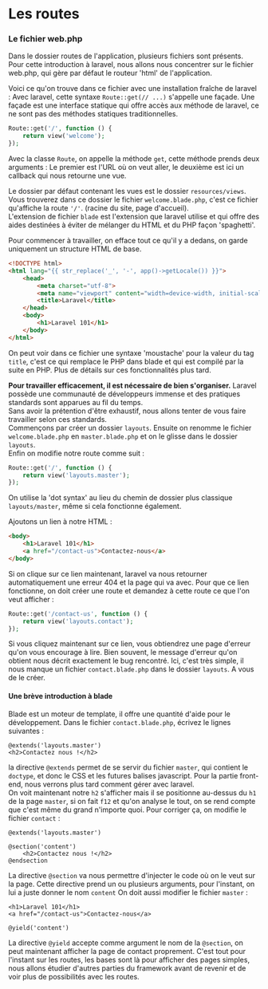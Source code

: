# Les routes

### Le fichier web.php
Dans le dossier routes de l'application, plusieurs fichiers sont présents.  
Pour cette introduction à laravel, nous allons nous concentrer sur le fichier web.php, qui gère par défaut le routeur 'html' de l'application. 

Voici ce qu'on trouve dans ce fichier avec une installation fraîche de laravel :
Avec laravel, cette syntaxe `Route::get(// ...)` s'appelle une façade. Une façade est une interface statique qui offre accès aux méthode de laravel, ce ne sont pas des méthodes statiques traditionnelles.
```php
Route::get('/', function () {
    return view('welcome');
});
```
Avec la classe `Route`, on appelle la méthode `get`, cette méthode prends deux arguments :
Le premier est l'URL où on veut aller, le deuxième est ici un callback qui nous retourne une vue.

Le dossier par défaut contenant les vues est le dossier `resources/views`.   
Vous trouverez dans ce dossier le fichier `welcome.blade.php`, c'est ce fichier qu'affiche la route `'/'`. (racine du site, page d'accueil).  
L'extension de fichier `blade` est l'extension que laravel utilise et qui offre des aides destinées à éviter de mélanger du HTML et du PHP façon 'spaghetti'.  

Pour commencer à travailler, on efface tout ce qu'il y a dedans, on garde uniquement un structure HTML de base.
```html
<!DOCTYPE html>
<html lang="{{ str_replace('_', '-', app()->getLocale()) }}">
    <head>
        <meta charset="utf-8">
        <meta name="viewport" content="width=device-width, initial-scale=1">
        <title>Laravel</title>
    </head>
    <body>
        <h1>Laravel 101</h1>
    </body>
</html>
```
On peut voir dans ce fichier une syntaxe 'moustache' pour la valeur du tag `title`, c'est ce qui remplace le PHP dans blade et qui est compilé par la suite en PHP. Plus de détails sur ces fonctionnalités plus tard.

**Pour travailler efficacement, il est nécessaire de bien s'organiser.**
Laravel possède une communauté de développeurs immense et des pratiques standards sont apparues au fil du temps.  
Sans avoir la prétention d'être exhaustif, nous allons tenter de vous faire travailler selon ces standards.  
Commençons par créer un dossier `layouts`.
Ensuite on renomme le fichier `welcome.blade.php` en `master.blade.php` et on le glisse dans le dossier `layouts`.  
Enfin on modifie notre route comme suit :
```php
Route::get('/', function () {
    return view('layouts.master');
});
```
On utilise la 'dot syntax' au lieu du chemin de dossier plus classique `layouts/master`, même si cela fonctionne également.  

Ajoutons un lien à notre HTML :
```html
<body>
    <h1>Laravel 101</h1>
    <a href="/contact-us">Contactez-nous</a>
</body>
```
Si on clique sur ce lien maintenant, laravel va nous retourner automatiquement une erreur 404 et la page qui va avec.
Pour que ce lien fonctionne, on doit créer une route et demandez à cette route ce que l'on veut afficher :
```php
Route::get('/contact-us', function () {
    return view('layouts.contact');
});
```
Si vous cliquez maintenant sur ce lien, vous obtiendrez une page d'erreur qu'on vous encourage à lire. Bien souvent, le message d'erreur qu'on obtient nous décrit exactement le bug rencontré.
Ici, c'est très simple, il nous manque un fichier `contact.blade.php` dans le dossier `layouts`. A vous de le créer. 



#### Une brève introduction à blade
Blade est un moteur de template, il offre une quantité d'aide pour le développement.
Dans le fichier `contact.blade.php`, écrivez le lignes suivantes :
```blade
@extends('layouts.master')
<h2>Contactez nous !</h2>
```
la directive `@extends` permet de se servir du fichier `master`, qui contient le `doctype`, et donc le CSS et les futures balises javascript. Pour la partie front-end, nous verrons plus tard comment gérer avec laravel.    
On voit maintenant notre `h2` s'afficher mais il se positionne au-dessus du `h1` de la page `master`, si on fait `f12` et qu'on analyse le tout, on se rend compte que c'est même du grand n'importe quoi.
Pour corriger ça, on modifie le fichier `contact` :
```blade
@extends('layouts.master')

@section('content')
    <h2>Contactez nous !</h2>
@endsection
```
La directive `@section` va nous permettre d'injecter le code où on le veut sur la page.
Cette directive prend un ou plusieurs arguments, pour l'instant, on lui a juste donner le nom `content`
On doit aussi modifier le fichier `master` :
```blade
<h1>Laravel 101</h1>
<a href="/contact-us">Contactez-nous</a>

@yield('content')
```
La directive `@yield` accepte comme argument le nom de la `@section`, on peut maintenant afficher la page de contact proprement.
C'est tout pour l'instant sur les routes, les bases sont là pour afficher des pages simples, nous allons étudier d'autres parties du framework avant de revenir et de voir plus de possibilités avec les routes.
